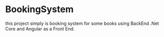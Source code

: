 # BookingSystem

this project simply is booking system for some books using BackEnd .Net Core and Angular as a Front End.
